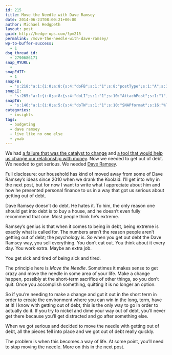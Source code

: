 ```yaml
---
id: 215
title: Move the Needle with Dave Ramsey
date: 2014-06-23T08:00:21+00:00
author: Michael Hedgpeth
layout: post
guid: http://hedge-ops.com/?p=215
permalink: /move-the-needle-with-dave-ramsey/
wp-to-buffer-success:
  - 1
dsq_thread_id:
  - 2790686171
snap_MYURL:
  - 
snapEdIT:
  - 1
snapFB:
  - 's:218:"a:1:{i:0;a:8:{s:4:"doFB";s:1:"1";s:8:"postType";s:1:"A";s:10:"AttachPost";s:1:"2";s:10:"SNAPformat";s:16:"%TITLE% - %SURL%";s:9:"isAutoImg";s:1:"A";s:8:"imgToUse";s:0:"";s:9:"isAutoURL";s:1:"A";s:8:"urlToUse";s:0:"";}}";'
snapLI:
  - 's:265:"a:1:{i:0;a:8:{s:4:"doLI";s:1:"1";s:10:"AttachPost";s:1:"1";s:10:"SNAPformat";s:41:"New post has been published on %SITENAME%";s:11:"SNAPformatT";s:18:"New Post - %TITLE%";s:9:"isAutoImg";s:1:"A";s:8:"imgToUse";s:0:"";s:9:"isAutoURL";s:1:"A";s:8:"urlToUse";s:0:"";}}";'
snapTW:
  - 's:146:"a:1:{i:0;a:5:{s:4:"doTW";s:1:"1";s:10:"SNAPformat";s:16:"%TITLE% - %SURL%";s:8:"attchImg";s:1:"1";s:9:"isAutoImg";s:1:"A";s:8:"imgToUse";s:0:"";}}";'
categories:
  - insights
tags:
  - budgeting
  - dave ramsey
  - live like no one else
  - ynab
---
```

We had [a failure that was the catalyst to change](http://hedge-ops.com/failure-the-catalyst/) and [a tool that would help us change our relationship with money](http://hedge-ops.com/you-need-a-budget/). Now we needed to get out of debt. We needed to get serious. We needed [Dave Ramsey](http://www.amazon.com/gp/product/1595555277/ref=as_li_qf_sp_asin_il_tl?ie=UTF8&camp=1789&creative=9325&creativeASIN=1595555277&linkCode=as2&tag=hedgeopscom-20&linkId=O5HAQUNJLACSUUTX).<!--more-->

Full disclosure: our household has kind of moved away from some of Dave Ramsey’s ideas since 2010 when we drank the Koolaid. I’ll get into why in the next post, but for now I want to write what I appreciate about him and how he presented personal finance to us in a way that got us serious about getting out of debt.

Dave Ramsey doesn’t do debt. He hates it. To him, the only reason one should get into debt is to buy a house, and he doesn’t even fully recommend that one. Most people think he’s extreme.

Ramsey’s genius is that when it comes to being in debt, being extreme is exactly what is called for. The numbers aren’t the reason people aren’t getting out of debt; the psychology is. So when you get out debt the Dave Ramsey way, you sell everything. You don’t eat out. You think about it every day. You work extra. Maybe an extra job.

You get sick and tired of being sick and tired.

The principle here is _Move the Needle_. Sometimes it makes sense to get crazy and move the needle in some area of your life. Make a change happen, possibly at the short-term sacrifice of other things, so you don’t quit. Once you accomplish something, quitting it is no longer an option.

So if you’re needing to make a change and gut it out in the short term in order to create the environment where you can win in the long, term, have at it! I know with getting out of debt, this is the only way to go in order to actually do it. If you try to nickel and dime your way out of debt, you’ll never get there because you’ll get distracted and go after something else.

When we got serious and decided to move the needle with getting out of debt, all the pieces fell into place and we got out of debt really quickly.

The problem is when this becomes a way of life. At some point, you’ll need to stop moving the needle. More on this in the next post.